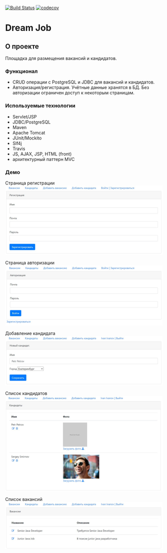 [![Build Status](https://travis-ci.com/elvolt/job4j_dreamjob.svg?branch=master)](https://travis-ci.com/elvolt/job4j_dreamjob)
[![codecov](https://codecov.io/gh/elvolt/job4j_dreamjob/branch/master/graph/badge.svg?token=VHRJ3N8S46)](https://codecov.io/gh/elvolt/job4j_dreamjob)

# Dream Job

## О проекте
Площадка для размещения вакансий и кандидатов.

### Функционал
- CRUD операции с PostgreSQL и JDBC для вакансий и кандидатов.
- Авторизация/регистрация. Учётные данные хранятся в БД. Без авторизации
ограничен доступ к некоторым страницам.

### Используемые технологии
- Servlet/JSP
- JDBC/PostgreSQL
- Maven
- Apache Tomcat
- JUnit/Mockito
- Slf4j
- Travis
- JS, AJAX, JSP, HTML (front)
- архитектурный паттерн MVC

### Демо
Страница регистрации
![ScreenShot](images/registration.jpg)

Страница авторизации
![ScreenShot](images/login.jpg)

Добавление кандидата
![ScreenShot](images/candidate-creation.jpg)

Список кандидатов
![ScreenShot](images/candidates.jpg)

Список вакансий
![ScreenShot](images/posts.jpg)